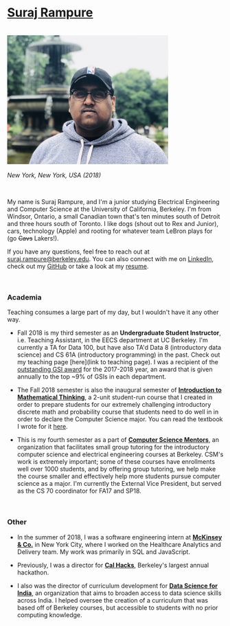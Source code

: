 <title>Home – Suraj Rampure</title>

# [Suraj Rampure](index.md)

<br>

<div class="image123">
    <div class="imgContainer">
        <img src="resources/pictures/self-fountain.png" height="300"/>
        <p><i>New York, New York, USA (2018)</i></p>
    </div>
</div>

<br>

My name is Suraj Rampure, and I'm a junior studying Electrical Engineering and Computer Science at the University of California, Berkeley. I'm from Windsor, Ontario, a small Canadian town that's ten minutes south of Detroit and three hours south of Toronto. I like dogs (shout out to Rex and Junior), cars, technology (Apple) and rooting for whatever team LeBron plays for (go <del>Cavs</del> Lakers!). 

If you have any questions, feel free to reach out at suraj.rampure@berkeley.edu. You can also connect with me on [LinkedIn](http://linkedin.com/in/rampuresuraj), check out my [GitHub](http://github.com/surajrampure) or take a look at my [resume](resume.pdf). 

<br>

### Academia

Teaching consumes a large part of my day, but I wouldn't have it any other way. 

- Fall 2018 is my third semester as an **Undergraduate Student Instructor**, i.e. Teaching Assistant, in the EECS department at UC Berkeley. I'm currently a TA for Data 100, but have also TA'd Data 8 (introductory data science) and CS 61A (introductory programming) in the past. Check out my teaching page [here](link to teaching page). I was a recipient of the [outstanding GSI award](http://gsi.berkeley.edu/programs-services/award-programs/ogsi/ogsi-2018/) for the 2017-2018 year, an award that is given annually to the top ~9% of GSIs in each department.

- The Fall 2018 semester is also the inaugural semester of **[Introduction to Mathematical Thinking](http://imt-decal.org)**, a 2-unit student-run course that I created in order to prepare students for our extremely challenging introductory discrete math and probability course that students need to do well in in order to declare the Computer Science major. You can read the textbook I wrote for it [here](http://book.imt-decal.org). 

- This is my fourth semester as a part of **[Computer Science Mentors](http://csmberkeley.github.io)**, an organization that facilitates small group tutoring for the introductory computer science and electrical engineering courses at Berkeley. CSM's work is extremely important; some of these courses have enrollments well over 1000 students, and by offering group tutoring, we help make the course smaller and effectively help more students pursue computer science as a major. I'm currently the External Vice President, but served as the CS 70 coordinator for FA17 and SP18.

<br>

### Other

- In the summer of 2018, I was a software engineering intern at **[McKinsey & Co.](mckinsey.com)** in New York City, where I worked on the Healthcare Analytics and Delivery team. My work was primarily in SQL and JavaScript.

- Previously, I was a director for **[Cal Hacks](http://calhacks.io)**, Berkeley's largest annual hackathon. 

- I also was the director of curriculum development for **[Data Science for India](http://datascienceforindia.com)**, an organization that aims to broaden access to data science skills across India. I helped oversee the creation of a curriculum that was based off of Berkeley courses, but accessible to students with no prior computing knowledge. 

